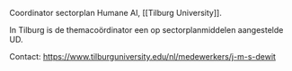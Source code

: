 Coordinator sectorplan Humane AI, [[Tilburg University]].

In Tilburg is de themacoördinator een op sectorplanmiddelen aangestelde UD.

Contact: https://www.tilburguniversity.edu/nl/medewerkers/j-m-s-dewit